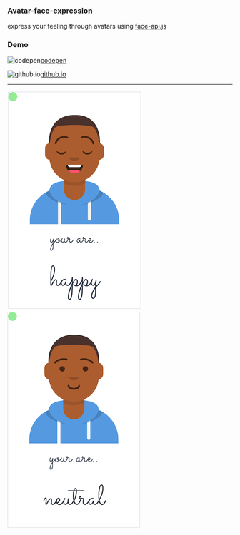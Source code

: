 ### Avatar-face-expression  

express your feeling through avatars using [face-api.js](https://github.com/justadudewhohacks/face-api.js?files=1)

### Demo  

![codepen]('./img/info/codepen.png')[codepen](https://codepen.io/simhub/pen/RwbXzrj?editors=1000)

![github.io]('./img/info/github.png')[github.io](https://simhub.github.io/avatar-face-expression/)

--------------    

![avatar smile](./img/info/smile.png) 
![avatar neutral](./img/info/neutral.png)  




